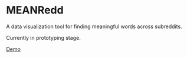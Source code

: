 # MEANRedd

A data visualization tool for finding meaningful words across subreddits.

Currently in prototyping stage.

[Demo](http://spencerbryson.ca/MEANRedd/)

